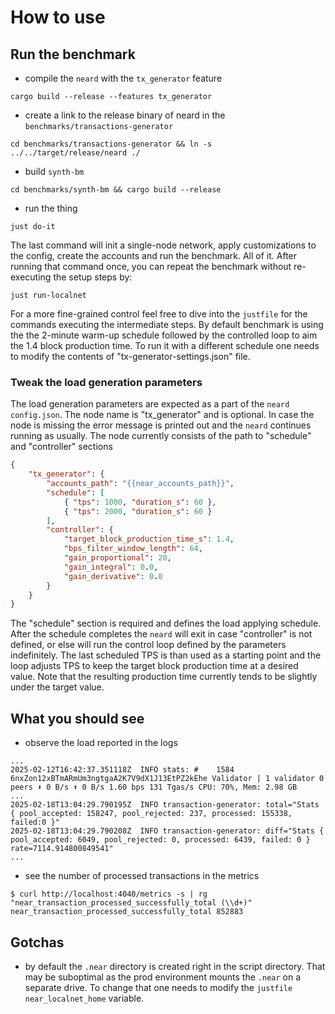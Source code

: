 # How to use

## Run the benchmark

- compile the `neard` with the `tx_generator` feature

```
cargo build --release --features tx_generator
```

- create a link to the release binary of neard in the `benchmarks/transactions-generator`

```
cd benchmarks/transactions-generator && ln -s ../../target/release/neard ./
```

- build `synth-bm`

```
cd benchmarks/synth-bm && cargo build --release
```

- run the thing

```
just do-it
```

The last command will init a single-node network, apply customizations to the config, create the accounts and run the
benchmark. All of it.
After running that command once, you can repeat the benchmark without re-executing the setup steps by:

```
just run-localnet
```

For a more fine-grained control feel free to dive into the `justfile` for the commands executing the intermediate steps.
By default benchmark is using the the 2-minute warm-up schedule followed by the controlled loop to aim the 1.4 block production time.
To run it with a different schedule one needs to modify the contents of "tx-generator-settings.json" file.

### Tweak the load generation parameters
The load generation parameters are expected as a part of the `neard` `config.json`.
The node name is "tx_generator" and is optional. 
In case the node is missing the error message is printed out and the `neard` continues running as usually.
The node currently consists of the path to  "schedule" and "controller" sections
```json
{
	"tx_generator": {
		"accounts_path": "{{near_accounts_path}}",
		"schedule": [
			{ "tps": 1000, "duration_s": 60 },
			{ "tps": 2000, "duration_s": 60 }
		],
		"controller": {
			"target_block_production_time_s": 1.4,
			"bps_filter_window_length": 64,
			"gain_proportional": 20,
			"gain_integral": 0.0,
			"gain_derivative": 0.0
		}
	}
}

```
The "schedule" section is required and defines the load applying schedule. 
After the schedule completes the `neard` will exit in case "controller" is not defined, or else will run the control loop defined by the parameters indefinitely.
The last scheduled TPS is than used as a starting point and the loop adjusts TPS to keep the target block production time at a desired value.
Note that the resulting production time currently tends to be slightly under the target value.

## What you should see

- observe the load reported in the logs

```
...
2025-02-12T16:42:37.351118Z  INFO stats: #    1584 6nxZon12xBTmARmUm3ngtgaA2K7V9dX1J13EtPZ2kEhe Validator | 1 validator 0 peers ⬇ 0 B/s ⬆ 0 B/s 1.60 bps 131 Tgas/s CPU: 70%, Mem: 2.98 GB
...
2025-02-18T13:04:29.790195Z  INFO transaction-generator: total="Stats { pool_accepted: 158247, pool_rejected: 237, processed: 155338, failed:0 }"
2025-02-18T13:04:29.790208Z  INFO transaction-generator: diff="Stats { pool_accepted: 6049, pool_rejected: 0, processed: 6439, failed: 0 } rate=7114.914800849541"
...
```

- see the number of processed transactions in the metrics

```
$ curl http://localhost:4040/metrics -s | rg "near_transaction_processed_successfully_total (\\d+)"
near_transaction_processed_successfully_total 852883
```

## Gotchas
- by default the `.near` directory is created right in the script directory. That may be suboptimal as the prod environment mounts the `.near` on a separate drive. To change that one needs to modify the `justfile` `near_localnet_home` variable. 
